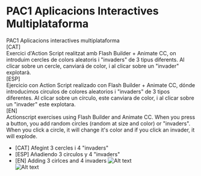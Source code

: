 # PAC1 Aplicacions Interactives Multiplataforma
PAC1 Aplicacions interactives multiplataforma
<br>
[CAT]<br>
Exercici d'Action Script realitzat amb Flash Builder + Animate CC, on introduim cercles de colors aleatoris i "invaders" de 3 tipus diferents. Al clicar sobre un cercle, canviará de color, i al clicar sobre un "invader" explotarà.<br>
[ESP]<br>
Ejercicio con Action Script realizado con Flash Builder + Animate CC, dónde introducimos circulos de colores aleatorios i "invaders" de 3 tipos diferentes. Al clicar sobre un círculo, este canviara de color, i al clicar sobre un "invader" este explotara.<br>
[EN]<br>
Actionscript exercises using Flash Builder and Animate CC. When you press a button, you add random circles (random at size and color) or "invaders". When you click a circle, it will change it's color and if you click an invader, it will explode.<br>
- [CAT] Afegint 3 cercles i 4 "invaders"
- [ESP] Añadiendo 3 circulos y 4 "invaders"
- [EN] Adding 3 cirlces and 4 invaders
![Alt text](https://cloud.githubusercontent.com/assets/14861253/20790245/e30cead2-b7b7-11e6-95cb-e6294bab14b8.png)<br>
![Alt text](https://cloud.githubusercontent.com/assets/14861253/20790260/eafa0766-b7b7-11e6-9134-6fa54b5452a4.png)<br>
